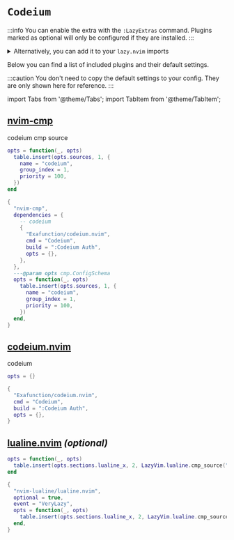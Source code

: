 # `Codeium`

<!-- plugins:start -->

:::info
You can enable the extra with the `:LazyExtras` command.
Plugins marked as optional will only be configured if they are installed.
:::

<details>
<summary>Alternatively, you can add it to your <code>lazy.nvim</code> imports</summary>

```lua title="lua/config/lazy.lua" {4}
require("lazy").setup({
  spec = {
    { "LazyVim/LazyVim", import = "lazyvim.plugins" },
    { import = "lazyvim.plugins.extras.ai.codeium" },
    { import = "plugins" },
  },
})
```

</details>

Below you can find a list of included plugins and their default settings.

:::caution
You don't need to copy the default settings to your config.
They are only shown here for reference.
:::

import Tabs from '@theme/Tabs';
import TabItem from '@theme/TabItem';

## [nvim-cmp](https://github.com/hrsh7th/nvim-cmp)

 codeium cmp source


<Tabs>

<TabItem value="opts" label="Options">

```lua
opts = function(_, opts)
  table.insert(opts.sources, 1, {
    name = "codeium",
    group_index = 1,
    priority = 100,
  })
end
```

</TabItem>


<TabItem value="code" label="Full Spec">

```lua
{
  "nvim-cmp",
  dependencies = {
    -- codeium
    {
      "Exafunction/codeium.nvim",
      cmd = "Codeium",
      build = ":Codeium Auth",
      opts = {},
    },
  },
  ---@param opts cmp.ConfigSchema
  opts = function(_, opts)
    table.insert(opts.sources, 1, {
      name = "codeium",
      group_index = 1,
      priority = 100,
    })
  end,
}
```

</TabItem>

</Tabs>

## [codeium.nvim](https://github.com/Exafunction/codeium.nvim)

 codeium


<Tabs>

<TabItem value="opts" label="Options">

```lua
opts = {}
```

</TabItem>


<TabItem value="code" label="Full Spec">

```lua
{
  "Exafunction/codeium.nvim",
  cmd = "Codeium",
  build = ":Codeium Auth",
  opts = {},
}
```

</TabItem>

</Tabs>

## [lualine.nvim](https://github.com/nvim-lualine/lualine.nvim) _(optional)_

<Tabs>

<TabItem value="opts" label="Options">

```lua
opts = function(_, opts)
  table.insert(opts.sections.lualine_x, 2, LazyVim.lualine.cmp_source("codeium"))
end
```

</TabItem>


<TabItem value="code" label="Full Spec">

```lua
{
  "nvim-lualine/lualine.nvim",
  optional = true,
  event = "VeryLazy",
  opts = function(_, opts)
    table.insert(opts.sections.lualine_x, 2, LazyVim.lualine.cmp_source("codeium"))
  end,
}
```

</TabItem>

</Tabs>

<!-- plugins:end -->
